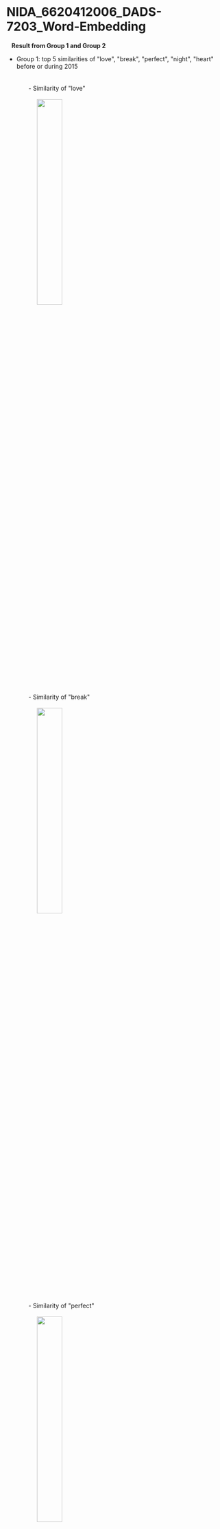 # NIDA_6620412006_DADS-7203_Word-Embedding
&nbsp;&nbsp;&nbsp;<b>Result from Group 1 and Group 2 </b><br>

<ul>
  <li>Group 1: top 5 similarities of "love", "break", "perfect", "night", "heart" before or during 2015</li>
<br>
<br>
 &nbsp;&nbsp;&nbsp;&nbsp;&nbsp;&nbsp;   - Similarity of "love"
    <br>
    <br>
    &nbsp;&nbsp;&nbsp;&nbsp;&nbsp;&nbsp;&nbsp;&nbsp;&nbsp;&nbsp;&nbsp;&nbsp;<img src="https://github.com/user-attachments/assets/491410a1-3ff9-458e-be89-90b89c6ec3bb" 
     style="width: 35%; height: auto;">
<br>
<br>
 &nbsp;&nbsp;&nbsp;&nbsp;&nbsp;&nbsp;   - Similarity of "break"
    <br>
    <br>
    &nbsp;&nbsp;&nbsp;&nbsp;&nbsp;&nbsp;&nbsp;&nbsp;&nbsp;&nbsp;&nbsp;&nbsp;<img src="https://github.com/user-attachments/assets/d6def82b-66f0-4c75-885e-2e611acaef5c" 
     style="width: 35%; height: auto;">
<br>
<br>
 &nbsp;&nbsp;&nbsp;&nbsp;&nbsp;&nbsp;   - Similarity of "perfect"
    <br>
    <br>
    &nbsp;&nbsp;&nbsp;&nbsp;&nbsp;&nbsp;&nbsp;&nbsp;&nbsp;&nbsp;&nbsp;&nbsp;<img src="https://github.com/user-attachments/assets/6325a733-b323-43ed-81d5-6d6a94a9e062" 
     style="width: 35%; height: auto;">
<br>
<br>
 &nbsp;&nbsp;&nbsp;&nbsp;&nbsp;&nbsp;   - Similarity of "night"
    <br>
    <br>
    &nbsp;&nbsp;&nbsp;&nbsp;&nbsp;&nbsp;&nbsp;&nbsp;&nbsp;&nbsp;&nbsp;&nbsp;<img src="https://github.com/user-attachments/assets/37f3df74-9924-426c-9d74-c73188476783" 
     style="width: 35%; height: auto;">    
<br>
<br>
 &nbsp;&nbsp;&nbsp;&nbsp;&nbsp;&nbsp;   - Similarity of "heart"
    <br>
    <br>
    &nbsp;&nbsp;&nbsp;&nbsp;&nbsp;&nbsp;&nbsp;&nbsp;&nbsp;&nbsp;&nbsp;&nbsp;<img src="https://github.com/user-attachments/assets/ac00183c-436f-419b-8aff-2a68901cd04e" 
     style="width: 35%; height: auto;">   
<br>
<br>
&nbsp;&nbsp;&nbsp;&nbsp;&nbsp;&nbsp;&nbsp;&nbsp;&nbsp;&nbsp;&nbsp;&nbsp;<img src="https://github.com/user-attachments/assets/260fb9a1-7713-4600-bcd7-0e4b169eb4f8" 
     style="width: 60%; height: auto;">
<br>
<br>
  <li>Group 2: top 5 similarities of "love", "break", "perfect", "night", "heart" after 2015</li>
<br>
<br>
 &nbsp;&nbsp;&nbsp;&nbsp;&nbsp;&nbsp;   - Similarity of "love"
    <br>
    <br>
    &nbsp;&nbsp;&nbsp;&nbsp;&nbsp;&nbsp;&nbsp;&nbsp;&nbsp;&nbsp;&nbsp;&nbsp;<img src="https://github.com/user-attachments/assets/c249e034-3ea9-4c78-bfb8-c95f90bab0bb" 
     style="width: 35%; height: auto;">
<br>
<br>
 &nbsp;&nbsp;&nbsp;&nbsp;&nbsp;&nbsp;   - Similarity of "break"
    <br>
    <br>
    &nbsp;&nbsp;&nbsp;&nbsp;&nbsp;&nbsp;&nbsp;&nbsp;&nbsp;&nbsp;&nbsp;&nbsp;<img src="https://github.com/user-attachments/assets/014474ea-aa05-403b-aa95-021b1a02680e" 
     style="width: 35%; height: auto;">
<br>
<br>
 &nbsp;&nbsp;&nbsp;&nbsp;&nbsp;&nbsp;   - Similarity of "perfect"
    <br>
    <br>
    &nbsp;&nbsp;&nbsp;&nbsp;&nbsp;&nbsp;&nbsp;&nbsp;&nbsp;&nbsp;&nbsp;&nbsp;<img src="https://github.com/user-attachments/assets/e731ba8d-7aeb-4b7b-a7af-d2d05465d9c8" 
     style="width: 35%; height: auto;">
<br>
<br>
 &nbsp;&nbsp;&nbsp;&nbsp;&nbsp;&nbsp;   - Similarity of "night"
    <br>
    <br>
    &nbsp;&nbsp;&nbsp;&nbsp;&nbsp;&nbsp;&nbsp;&nbsp;&nbsp;&nbsp;&nbsp;&nbsp;<img src="https://github.com/user-attachments/assets/ac26a087-381a-4799-b794-538ec85b9d68" 
     style="width: 35%; height: auto;">    
<br>
<br>
 &nbsp;&nbsp;&nbsp;&nbsp;&nbsp;&nbsp;   - Similarity of "heart"
    <br>
    <br>
    &nbsp;&nbsp;&nbsp;&nbsp;&nbsp;&nbsp;&nbsp;&nbsp;&nbsp;&nbsp;&nbsp;&nbsp;<img src="https://github.com/user-attachments/assets/86a7e17a-65d8-4c11-a7c1-916d7920a1eb" 
     style="width: 35%; height: auto;">   
<br>
<br>
&nbsp;&nbsp;&nbsp;&nbsp;&nbsp;&nbsp;&nbsp;&nbsp;&nbsp;&nbsp;&nbsp;&nbsp;<img src="https://github.com/user-attachments/assets/523920ec-32e1-44b7-93bd-2644d2933998" 
     style="width: 60%; height: auto;">
<br>
<br>
</ul>
